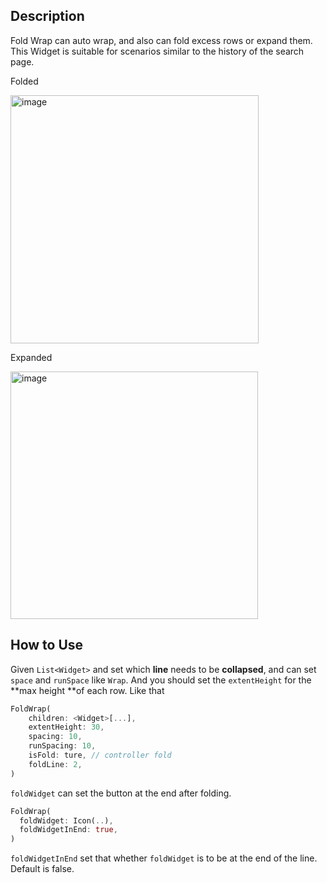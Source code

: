 ## Description
Fold Wrap can auto wrap, and also can fold excess rows or expand them. This Widget is suitable for scenarios similar to the history of the search page.

Folded

<img width="397" alt="image" src="https://user-images.githubusercontent.com/48596516/174257031-341a8af4-76a6-472d-be4f-2ef86378effd.png">

Expanded

<img width="396" alt="image" src="https://user-images.githubusercontent.com/48596516/174257173-766bb02e-0277-408c-8f59-8ad727bdd973.png">

## How to Use
Given `List<Widget>` and set which **line** needs to be **collapsed**, and can set `space` and `runSpace` like `Wrap`. And you should set the `extentHeight` for the **max height **of each row. Like that
```dart
FoldWrap(
    children: <Widget>[...],
    extentHeight: 30,
    spacing: 10,
    runSpacing: 10,
    isFold: ture, // controller fold
    foldLine: 2,
)
```

`foldWidget` can set the button at the end after folding.
```dart
FoldWrap(
  foldWidget: Icon(..),
  foldWidgetInEnd: true,
)
```

`foldWidgetInEnd` set that whether `foldWidget` is to be at the end of the line. Default is false.

